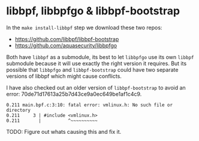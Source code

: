 # libbpf, libbpfgo & libbpf-bootstrap
In the `make install-libbpf` step we download these two repos:
- https://github.com/libbpf/libbpf-bootstrap
- https://github.com/aquasecurity/libbpfgo

Both have `libbpf` as a submodule, its best to let `libbpfgo` use its own `libbpf` submodule because it will use exactly the right version it requires. But its possible that `libbpfgo` and `libbpf-bootstrap` could have two separate versions of libbpf which might cause conflicts.

I have also checked out an older version of `libbpf-bootstrap` to avoid an error: 70de71d17613a25b7d43ce9a0ec649be1af1c4c9.
```
0.211 main.bpf.c:3:10: fatal error: vmlinux.h: No such file or directory
0.211     3 | #include <vmlinux.h>
0.211       |          ^~~~~~~~~~~
```

TODO: Figure out whats causing this and fix it.
